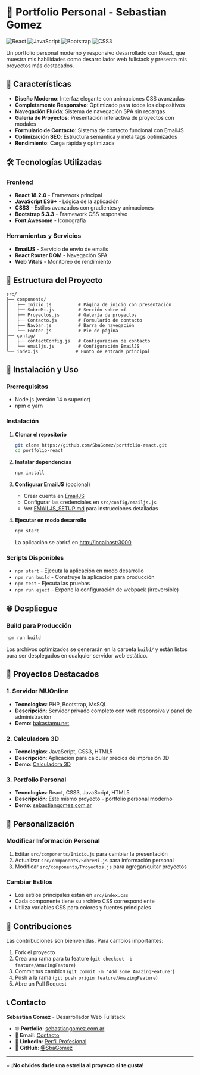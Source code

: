 # 🚀 Portfolio Personal - Sebastian Gomez

![React](https://img.shields.io/badge/React-18.2.0-blue?style=for-the-badge&logo=react)
![JavaScript](https://img.shields.io/badge/JavaScript-ES6+-yellow?style=for-the-badge&logo=javascript)
![Bootstrap](https://img.shields.io/badge/Bootstrap-5.3.3-purple?style=for-the-badge&logo=bootstrap)
![CSS3](https://img.shields.io/badge/CSS3-Advanced-green?style=for-the-badge&logo=css3)

Un portfolio personal moderno y responsivo desarrollado con React, que muestra mis habilidades como desarrollador web fullstack y presenta mis proyectos más destacados.

## 🌟 Características

- **Diseño Moderno**: Interfaz elegante con animaciones CSS avanzadas
- **Completamente Responsivo**: Optimizado para todos los dispositivos
- **Navegación Fluida**: Sistema de navegación SPA sin recargas
- **Galería de Proyectos**: Presentación interactiva de proyectos con modales
- **Formulario de Contacto**: Sistema de contacto funcional con EmailJS
- **Optimización SEO**: Estructura semántica y meta tags optimizados
- **Rendimiento**: Carga rápida y optimizada

## 🛠️ Tecnologías Utilizadas

### Frontend
- **React 18.2.0** - Framework principal
- **JavaScript ES6+** - Lógica de la aplicación
- **CSS3** - Estilos avanzados con gradientes y animaciones
- **Bootstrap 5.3.3** - Framework CSS responsivo
- **Font Awesome** - Iconografía

### Herramientas y Servicios
- **EmailJS** - Servicio de envío de emails
- **React Router DOM** - Navegación SPA
- **Web Vitals** - Monitoreo de rendimiento

## 📁 Estructura del Proyecto

```
src/
├── components/
│   ├── Inicio.js          # Página de inicio con presentación
│   ├── SobreMi.js         # Sección sobre mí
│   ├── Proyectos.js       # Galería de proyectos
│   ├── Contacto.js        # Formulario de contacto
│   ├── Navbar.js          # Barra de navegación
│   └── Footer.js          # Pie de página
├── config/
│   ├── contactConfig.js   # Configuración de contacto
│   └── emailjs.js         # Configuración EmailJS
└── index.js              # Punto de entrada principal
```

## 🚀 Instalación y Uso

### Prerrequisitos
- Node.js (versión 14 o superior)
- npm o yarn

### Instalación

1. **Clonar el repositorio**
   ```bash
   git clone https://github.com/SbaGomez/portfolio-react.git
   cd portfolio-react
   ```

2. **Instalar dependencias**
   ```bash
   npm install
   ```

3. **Configurar EmailJS** (opcional)
   - Crear cuenta en [EmailJS](https://www.emailjs.com/)
   - Configurar las credenciales en `src/config/emailjs.js`
   - Ver [EMAILJS_SETUP.md](EMAILJS_SETUP.md) para instrucciones detalladas

4. **Ejecutar en modo desarrollo**
   ```bash
   npm start
   ```
   La aplicación se abrirá en [http://localhost:3000](http://localhost:3000)

### Scripts Disponibles

- `npm start` - Ejecuta la aplicación en modo desarrollo
- `npm run build` - Construye la aplicación para producción
- `npm test` - Ejecuta las pruebas
- `npm run eject` - Expone la configuración de webpack (irreversible)

## 🌐 Despliegue

### Build para Producción
```bash
npm run build
```

Los archivos optimizados se generarán en la carpeta `build/` y están listos para ser desplegados en cualquier servidor web estático.

## 📱 Proyectos Destacados

### 1. Servidor MUOnline
- **Tecnologías**: PHP, Bootstrap, MsSQL
- **Descripción**: Servidor privado completo con web responsiva y panel de administración
- **Demo**: [bakastamu.net](https://bakastamu.net)

### 2. Calculadora 3D
- **Tecnologías**: JavaScript, CSS3, HTML5
- **Descripción**: Aplicación para calcular precios de impresión 3D
- **Demo**: [Calculadora 3D](https://sebastiangomez.com.ar/Calculadora3D/)

### 3. Portfolio Personal
- **Tecnologías**: React, CSS3, JavaScript, HTML5
- **Descripción**: Este mismo proyecto - portfolio personal moderno
- **Demo**: [sebastiangomez.com.ar](https://sebastiangomez.com.ar)

## 🎨 Personalización

### Modificar Información Personal
1. Editar `src/components/Inicio.js` para cambiar la presentación
2. Actualizar `src/components/SobreMi.js` para información personal
3. Modificar `src/components/Proyectos.js` para agregar/quitar proyectos

### Cambiar Estilos
- Los estilos principales están en `src/index.css`
- Cada componente tiene su archivo CSS correspondiente
- Utiliza variables CSS para colores y fuentes principales

## 🤝 Contribuciones

Las contribuciones son bienvenidas. Para cambios importantes:

1. Fork el proyecto
2. Crea una rama para tu feature (`git checkout -b feature/AmazingFeature`)
3. Commit tus cambios (`git commit -m 'Add some AmazingFeature'`)
4. Push a la rama (`git push origin feature/AmazingFeature`)
5. Abre un Pull Request

## 📞 Contacto

**Sebastian Gomez** - Desarrollador Web Fullstack

- 🌐 **Portfolio**: [sebastiangomez.com.ar](https://sebastiangomez.com.ar)
- 📧 **Email**: [Contacto](https://sebastiangomez.com.ar/#contacto)
- 💼 **LinkedIn**: [Perfil Profesional](https://www.linkedin.com/in/sbagomez/)
- 🐙 **GitHub**: [@SbaGomez](https://github.com/SbaGomez)

---

⭐ **¡No olvides darle una estrella al proyecto si te gusta!**
